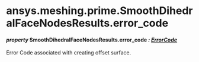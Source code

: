 <a id="ansys-meshing-prime-smoothdihedralfacenodesresults-error-code"></a>

# ansys.meshing.prime.SmoothDihedralFaceNodesResults.error_code

<a id="ansys.meshing.prime.SmoothDihedralFaceNodesResults.error_code"></a>

#### *property* SmoothDihedralFaceNodesResults.error_code *: [ErrorCode](ansys.meshing.prime.ErrorCode.md#ansys.meshing.prime.ErrorCode)*

Error Code associated with creating offset surface.

<!-- !! processed by numpydoc !! -->
